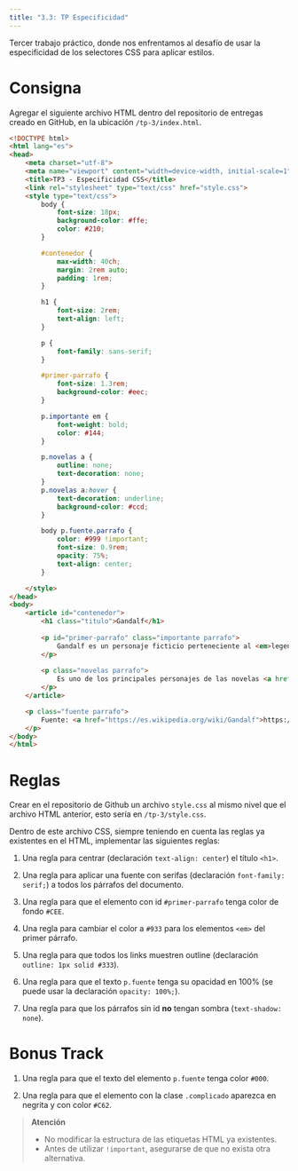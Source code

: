 ```yaml
---
title: "3.3: TP Especificidad"
---
```


Tercer trabajo práctico, donde nos enfrentamos al desafío de usar la especificidad de los selectores CSS para aplicar estilos.

# Consigna

Agregar el siguiente archivo HTML dentro del repositorio de entregas creado en GitHub, en la ubicación `/tp-3/index.html`.

```html
<!DOCTYPE html>
<html lang="es">
<head>
	<meta charset="utf-8">
	<meta name="viewport" content="width=device-width, initial-scale=1">
	<title>TP3 - Especificidad CSS</title>
	<link rel="stylesheet" type="text/css" href="style.css">
	<style type="text/css">
		body {
			font-size: 18px;
			background-color: #ffe;
			color: #210;
		}

		#contenedor {
			max-width: 40ch;
			margin: 2rem auto;
			padding: 1rem;
		}

		h1 {
			font-size: 2rem;
			text-align: left;
		}

		p {
			font-family: sans-serif;
		}

		#primer-parrafo {
			font-size: 1.3rem;
			background-color: #eec;
		}

		p.importante em {
			font-weight: bold;
			color: #144;
		}

		p.novelas a {
			outline: none;
			text-decoration: none;
		}
		p.novelas a:hover {
			text-decoration: underline;
			background-color: #ccd;
		}

		body p.fuente.parrafo {
			color: #999 !important;
			font-size: 0.9rem;
			opacity: 75%;
			text-align: center;
		}

	</style>
</head>
<body>
	<article id="contenedor">
		<h1 class="titulo">Gandalf</h1>
		
		<p id="primer-parrafo" class="importante parrafo">
			Gandalf es un personaje ficticio perteneciente al <em>legendarium</em> del escritor británico <a href="https://es.wikipedia.org/wiki/J._R._R._Tolkien">J. R. R. Tolkien.</a>
		</p>
		
		<p class="novelas parrafo">
			Es uno de los principales personajes de las novelas <a href="https://es.wikipedia.org/wiki/El_hobbit">El hobbit</a> y <a href="https://es.wikipedia.org/wiki/El_Señor_de_los_Anillos">El Señor de los Anillos</a>, aunque también aparece en <span class="complicado" style="color: #622">El Silmarillion</span>, donde se narran sus orígenes.
		</p>
	</article>

	<p class="fuente parrafo">
		Fuente: <a href="https://es.wikipedia.org/wiki/Gandalf">https://es.wikipedia.org/wiki/Gandalf</a>
	</p>
</body>
</html>
```

# Reglas

Crear en el repositorio de Github un archivo `style.css` al mismo nivel que el archivo HTML anterior, esto sería en `/tp-3/style.css`.

Dentro de este archivo CSS, siempre teniendo en cuenta las reglas ya existentes en el HTML, implementar las siguientes reglas:

1. Una regla para centrar (declaración `text-align: center`) el título `<h1>`.

2. Una regla para aplicar una fuente con serifas (declaración `font-family: serif;`) a todos los párrafos del documento.

3. Una regla para que el elemento con id `#primer-parrafo` tenga color de fondo `#CEE`.

4. Una regla para cambiar el color a `#933` para los elementos `<em>` del primer párrafo.

5. Una regla para que todos los links muestren outline (declaración `outline: 1px solid #333`).

6. Una regla para que el texto `p.fuente` tenga su opacidad en 100% (se puede usar la declaración `opacity: 100%;`).

7. Una regla para que los párrafos sin id **no** tengan sombra (`text-shadow: none`). 

# Bonus Track

1. Una regla para que el texto del elemento `p.fuente` tenga color `#000`.

2. Una regla para que el elemento con la clase `.complicado` aparezca en negrita y con color `#C62`.

> **Atención**
> 
> - No modificar la estructura de las etiquetas HTML ya existentes.
> - Antes de utilizar `!important`, asegurarse de que no exista otra alternativa.
